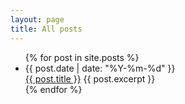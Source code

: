 ```yaml
---
layout: page
title: All posts
---
```


<ul>
  {% for post in site.posts %}
    <li>
      {{ post.date | date: "%Y-%m-%d" }}<br>
      <a href="{{ post.url }}">{{ post.title }}</a>
      {{ post.excerpt }}
    </li>
  {% endfor %}
</ul>
